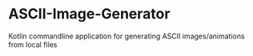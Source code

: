 # ASCII-Image-Generator
 Kotlin commandline application for generating ASCII images/animations from local files
